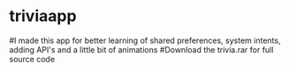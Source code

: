 # triviaapp
#I made this app for better learning of shared preferences, system intents, adding API's and a little bit of animations
#Download the trivia.rar for full source code
